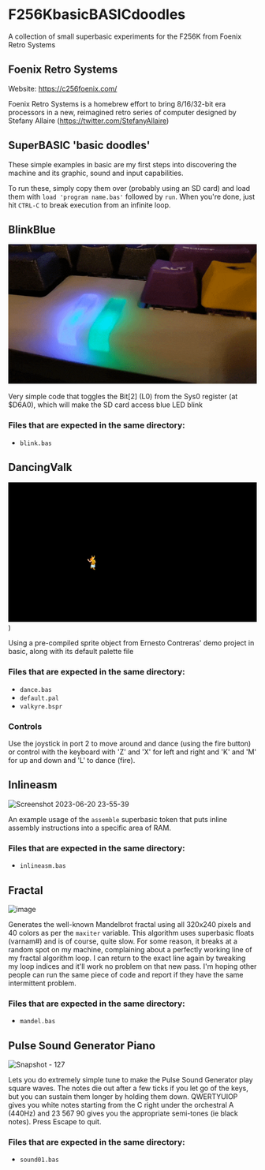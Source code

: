 # F256KbasicBASICdoodles
A collection of small superbasic experiments for the F256K from Foenix Retro Systems

## Foenix Retro Systems
Website: https://c256foenix.com/

Foenix Retro Systems is a homebrew effort to bring 8/16/32-bit era processors in a new, reimagined retro series of computer designed by Stefany Allaire (https://twitter.com/StefanyAllaire)

## SuperBASIC 'basic doodles'
These simple examples in basic are my first steps into discovering the machine and its graphic, sound and input capabilities.

To run these, simply copy them over (probably using an SD card) and load them with `load 'program name.bas'` followed by `run`. When you're done, just hit `CTRL-C` to break execution from an infinite loop.

## BlinkBlue
![Blue LED blink](https://raw.githubusercontent.com/Mu0n/F256KbasicBASICdoodles/main/blinkblue/blink.gif)

Very simple code that toggles the Bit[2] (L0) from the Sys0 register (at $D6A0), which will make the SD card access blue LED blink

### Files that are expected in the same directory:

* `blink.bas`

## DancingValk
![Dancing Valk!](https://raw.githubusercontent.com/Mu0n/F256KbasicBASICdoodles/main/DancingValk/dancinvalk.gif))

Using a pre-compiled sprite object from Ernesto Contreras' demo project in basic, along with its default palette file

### Files that are expected in the same directory:

* `dance.bas`
* `default.pal`
* `valkyre.bspr`

### Controls
Use the joystick in port 2 to move around and dance (using the fire button) or control with the keyboard with 'Z' and 'X' for left and right and 'K' and 'M' for up and down and 'L' to dance (fire).

## Inlineasm
![Screenshot 2023-06-20 23-55-39](https://github.com/Mu0n/F256KbasicBASICdoodles/assets/6774826/a8fc4fec-fc5d-4949-856b-5e69dd85aa95)

An example usage of the `assemble` superbasic token that puts inline assembly instructions into a specific area of RAM.

### Files that are expected in the same directory:

* `inlineasm.bas`

## Fractal
![image](https://github.com/Mu0n/F256KbasicBASICdoodles/assets/6774826/fcd8f27e-4e4c-43e2-9871-1062e63d8542)

Generates the well-known Mandelbrot fractal using all 320x240 pixels and 40 colors as per the `maxiter` variable. This algorithm uses superbasic floats (varnam#) and is of course, quite slow. For some reason, it breaks at a random spot on my machine, complaining about a perfectly working line of my fractal algorithm loop. I can return to the exact line again by tweaking my loop indices and it'll work no problem on that new pass. I'm hoping other people can run the same piece of code and report if they have the same intermittent problem.

### Files that are expected in the same directory:

* `mandel.bas`

## Pulse Sound Generator Piano

![Snapshot - 127](https://github.com/Mu0n/F256KbasicBASICdoodles/assets/6774826/e0b0f2e9-54ed-4501-ba70-f08ade3a2d91)

Lets you do extremely simple tune to make the Pulse Sound Generator play square waves. The notes die out after a few ticks if you let go of the keys, but you can sustain them longer by holding them down. QWERTYUIOP gives you white notes starting from the C right under the orchestral A (440Hz) and 23 567 90 gives you the appropriate semi-tones (ie black notes). Press Escape to quit.

### Files that are expected in the same directory:

* `sound01.bas`


